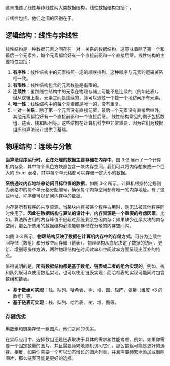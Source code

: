 这章描述了线性与非线性两大类数据结构。线性数据结构包括：，

非线性包括。他们之间的区别在于。



## 逻辑结构：线性与非线性

线性结构是一种数据元素之间存在一对一关系的数据结构，这意味着除了第一个和最后一个元素外，每个元素都恰好有一个直接前驱和一个直接后继。线性结构的主要特性包括：
1. **有序性**：线性结构中的元素按照一定的顺序排列，这种顺序与元素的逻辑关系相一致。
2. **有限性**：线性结构包含的元素数量是有限的。
3. **连续性**：虽然线性结构中的元素在物理存储上可能不是连续的（例如链表），但从逻辑上看，元素之间是连续的，即可以通过一个接一个地访问所有元素。
4. **唯一性**：线性结构中的每个元素都是唯一的，没有重复。
5. **一对一关系**：除了第一个元素没有直接前驱，最后一个元素没有直接后继外，其他元素都恰好有一个直接前驱和一个直接后继。
线性结构常见的例子包括数组、链表、栈和队列等。这些结构在计算机科学中非常重要，因为它们为数据组织和算法设计提供了基础。





## 物理结构：连续与分散

**当算法程序运行时，正在处理的数据主要存储在内存中**。图 3-2 展示了一个计算机内存条，其中每个黑色方块都包含一块内存空间。我们可以将内存想象成一个巨大的 Excel 表格，其中每个单元格都可以存储一定大小的数据。

**系统通过内存地址来访问目标位置的数据**。如图 3-2 所示，计算机根据特定规则为表格中的每个单元格分配编号，确保每个内存空间都有唯一的内存地址。有了这些地址，程序便可以访问内存中的数据。

内存是所有程序的共享资源，当某块内存被某个程序占用时，则无法被其他程序同时使用了。**因此在数据结构与算法的设计中，内存资源是一个重要的考虑因素**。比如，算法所占用的内存峰值不应超过系统剩余空闲内存；如果缺少连续大块的内存空间，那么所选用的数据结构必须能够存储在分散的内存空间内。

如图 3-3 所示，**物理结构反映了数据在计算机内存中的存储方式**，可分为连续空间存储（数组）和分散空间存储（链表）。物理结构从底层决定了数据的访问、更新、增删等操作方法，两种物理结构在时间效率和空间效率方面呈现出互补的特点。



值得说明的是，**所有数据结构都是基于数组、链表或二者的组合实现的**。例如，栈和队列既可以使用数组实现，也可以使用链表实现；而哈希表的实现可能同时包含数组和链表。

* **基于数组可实现**：栈、队列、哈希表、树、堆、图、矩阵、张量（维度 ≥3 的数组）等。
* **基于链表可实现**：栈、队列、哈希表、树、堆、图等。



### 存储优劣

用数组和链条存储一组图片。他们之间的优劣。

在实际应用中，选择数组还是链表取决于具体的需求和性能考虑。例如，如果你需要一个固定数量的图片，并且需要频繁地随机访问它们，那么数组可能是更好的选择。相反，如果你需要一个可以动态增长的图片列表，并且需要频繁地添加或删除图片，那么链表可能是更好的选择。
